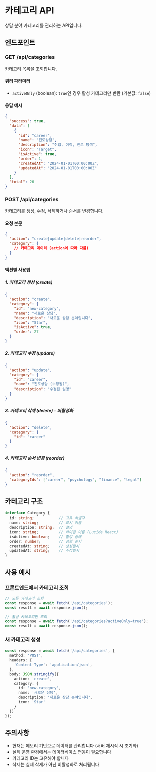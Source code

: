 # 카테고리 API

상담 분야 카테고리를 관리하는 API입니다.

## 엔드포인트

### GET /api/categories

카테고리 목록을 조회합니다.

#### 쿼리 파라미터

- `activeOnly` (boolean): `true`인 경우 활성 카테고리만 반환 (기본값: `false`)

#### 응답 예시

```json
{
  "success": true,
  "data": [
    {
      "id": "career",
      "name": "진로상담",
      "description": "취업, 이직, 진로 탐색",
      "icon": "Target",
      "isActive": true,
      "order": 1,
      "createdAt": "2024-01-01T00:00:00Z",
      "updatedAt": "2024-01-01T00:00:00Z"
    }
  ],
  "total": 26
}
```

### POST /api/categories

카테고리를 생성, 수정, 삭제하거나 순서를 변경합니다.

#### 요청 본문

```json
{
  "action": "create|update|delete|reorder",
  "category": {
    // 카테고리 데이터 (action에 따라 다름)
  }
}
```

#### 액션별 사용법

##### 1. 카테고리 생성 (create)

```json
{
  "action": "create",
  "category": {
    "id": "new-category",
    "name": "새로운 상담",
    "description": "새로운 상담 분야입니다",
    "icon": "Star",
    "isActive": true,
    "order": 27
  }
}
```

##### 2. 카테고리 수정 (update)

```json
{
  "action": "update",
  "category": {
    "id": "career",
    "name": "진로상담 (수정됨)",
    "description": "수정된 설명"
  }
}
```

##### 3. 카테고리 삭제 (delete) - 비활성화

```json
{
  "action": "delete",
  "category": {
    "id": "career"
  }
}
```

##### 4. 카테고리 순서 변경 (reorder)

```json
{
  "action": "reorder",
  "categoryIds": ["career", "psychology", "finance", "legal"]
}
```

## 카테고리 구조

```typescript
interface Category {
  id: string;           // 고유 식별자
  name: string;         // 표시 이름
  description: string;  // 설명
  icon: string;         // 아이콘 이름 (Lucide React)
  isActive: boolean;    // 활성 상태
  order: number;        // 정렬 순서
  createdAt: string;    // 생성일시
  updatedAt: string;    // 수정일시
}
```

## 사용 예시

### 프론트엔드에서 카테고리 조회

```typescript
// 모든 카테고리 조회
const response = await fetch('/api/categories');
const result = await response.json();

// 활성 카테고리만 조회
const response = await fetch('/api/categories?activeOnly=true');
const result = await response.json();
```

### 새 카테고리 생성

```typescript
const response = await fetch('/api/categories', {
  method: 'POST',
  headers: {
    'Content-Type': 'application/json',
  },
  body: JSON.stringify({
    action: 'create',
    category: {
      id: 'new-category',
      name: '새로운 상담',
      description: '새로운 상담 분야입니다',
      icon: 'Star'
    }
  })
});
```

## 주의사항

- 현재는 메모리 기반으로 데이터를 관리합니다 (서버 재시작 시 초기화)
- 실제 운영 환경에서는 데이터베이스 연동이 필요합니다
- 카테고리 ID는 고유해야 합니다
- 삭제는 실제 삭제가 아닌 비활성화로 처리됩니다
